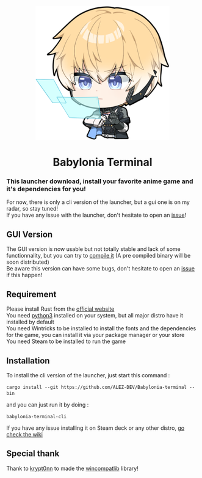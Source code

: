 <p align="center">
    <img src="./docs/Lee6.png" title="Babylonia terminal" alt="babylonia terminal" width="350" height="350"/><br>
</p>

<div align="center">
    <h1>Babylonia Terminal</h1>
</div>

### This launcher download, install your favorite anime game and it's dependencies for you!
For now, there is only a cli version of the launcher, but a gui one is on my radar, so stay tuned!  
If you have any issue with the launcher, don't hesitate to open an [issue](https://github.com/ALEZ-DEV/Babylonia-terminal/issues)!

## GUI Version

The GUI version is now usable but not totally stable and lack of some functionnality, but you can try to [compile it](https://github.com/ALEZ-DEV/Babylonia-terminal/tree/master/babylonia_terminal_launcher) (A pre compiled binary will be soon distributed)  
Be aware this version can have some bugs, don't hesitate to open an [issue](https://github.com/ALEZ-DEV/Babylonia-terminal/issues) if this happen!

## Requirement

Please install Rust from the [official website](https://www.rust-lang.org/fr/tools/install)  
You need [python3](https://www.python.org/downloads/) installed on your system, but all major distro have it installed by default  
You need Wintricks to be installed to install the fonts and the dependencies for the game, you can install it via your package manager or your store  
You need Steam to be installed to run the game  

## Installation

To install the cli version of the launcher, just start this command :

```
cargo install --git https://github.com/ALEZ-DEV/Babylonia-terminal --bin
```

and you can just run it by doing :

```
babylonia-terminal-cli
```
If you have any issue installing it on Steam deck or any other distro, [go check the wiki](https://github.com/ALEZ-DEV/Babylonia-terminal/wiki)

## Special thank

Thank to [krypt0nn](https://github.com/krypt0nn) to made the [wincompatlib](https://github.com/krypt0nn/wincompatlib) library!
